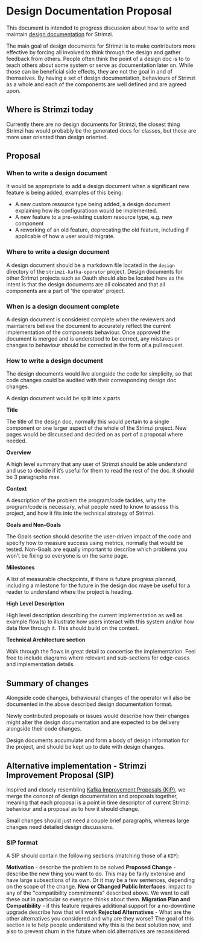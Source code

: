 # Design Documentation Proposal

This document is intended to progress discussion about how to write and maintain [design documentation](https://en.wikipedia.org/wiki/Software_design_description) for Strimzi.

The main goal of design documents for Strimzi is to make contributors more effective by forcing all involved to think through the design and gather feedback from others. People often think the point of a design doc is to to teach others about some system or serve as documentation later on. While those can be beneficial side effects, they are not the goal in and of themselves.
By having a set of design documentation, behaviours of Strimzi as a whole and each of the components are well defined and are agreed upon.


## Where is Strimzi today

Currently there are no design documents for Strimzi, the closest thing Strimzi has would probably be the generated docs for classes, but these are more user oriented than design oriented.


## Proposal

### When to write a design document

It would be appropriate to add a design document when a significant new feature is being added, examples of this being:
- A new custom resource type being added, a design document explaining how its configuratioon would be implemented.
- A new feature to a pre-existing custom resource type, e.g. new component
- A reworking of an old feature, deprecating the old feature, including if applicable of how a user would migrate.

### Where to write a design document

A design document should be a markdown file located in the `design` directory of the `strimzi-kafka-operator` project.
Design documents for other Strimzi projects such as Oauth should also be located here as the intent is that the design documents are all colocated and that all components are a part of 'the operator' project.

### When is a design document complete

A design document is considered complete when the reviewers and maintainers believe the document to accurately reflect the current implementation of the components behaviour. Once approved the document is merged and is understood to be correct, any mistakes or changes to behaviour should be corrected in the form of a pull request.

### How to write a design document

The design documents would live alongside the code for simplicity, so that code changes could be audited with their corresponding design doc changes.

A design document would be split into `X` parts

**Title**

The title of the design doc, normally this would pertain to a single component or one larger aspect of the whole of the Strimzi project. New pages would be discussed and decided on as part of a proposal where needed.

**Overview**

A high level summary that any user of Strimzi should be able understand and use to decide if it’s useful for them to read the rest of the doc. It should be 3 paragraphs max.

**Context**

A description of the problem the program/code tackles, why the program/code is necessary, what people need to know to assess this project, and how it fits into the technical strategy of Strimzi.

**Goals and Non-Goals**

The Goals section should describe the user-driven impact of the code and specify how to measure success using metrics, normally that would be tested.
Non-Goals are equally important to describe which problems you won’t be fixing so everyone is on the same page.

**Milestones**

A list of measurable checkpoints, if there is future progress planned, including a milestone for the future in the design doc maye be useful for a reader to understand where the project is heading.

**High Level Description**

High level description describing the current implementation as well as example flow(s) to illustrate how users interact with this system and/or how data flow through it. This should build on the context.

**Technical Architecture section**

Walk through the flows in great detail to concertise the implementation. Feel free to include diagrams where relevant and sub-sections for edge-cases and implementation details.

## Summary of changes

Alongside code changes, behavioural changes of the operator will also be documented in the above described design documentation format.

Newly contributed proposals or issues would describe how their changes might alter the design documentation and are expected to be delivery alongside their code changes.

Design documents accumulate and form a body of design information for the project, and should be kept up to date with design changes. 



## Alternative implementation - Strimzi Improvement Proposal (SIP)

Inspired and closely resembling [Kafka Improvement Proposals (KIP)](https://cwiki.apache.org/confluence/display/KAFKA/Kafka+Improvement+Proposals), we merge the concept of design documentation and proposals together, meaning that each proposal is a point in time descriptor of current Strimzi behaviour and a proposal as to how it should change.

Small changes should just need a couple brief paragraphs, whereas large changes need detailed design discussions.

### SIP format

A SIP should contain the following sections (matching those of a `KIP`):

**Motivation** - describe the problem to be solved
**Proposed Change** - describe the new thing you want to do. This may be fairly extensive and have large subsections of its own. Or it may be a few sentences, depending on the scope of the change.
**New or Changed Public Interfaces**: impact to any of the "compatibility commitments" described above. We want to call these out in particular so everyone thinks about them.
**Migration Plan and Compatibility** - if this feature requires additional support for a no-downtime upgrade describe how that will work
**Rejected Alternatives** - What are the other alternatives you considered and why are they worse? The goal of this section is to help people understand why this is the best solution now, and also to prevent churn in the future when old alternatives are reconsidered.
